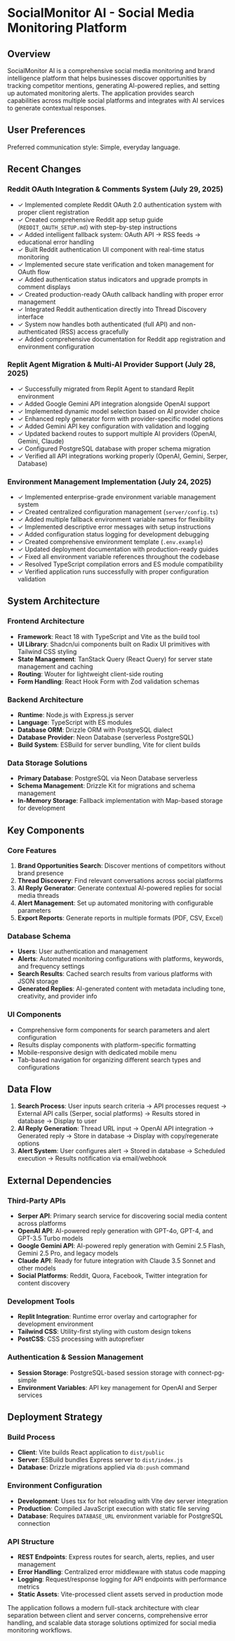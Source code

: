 # SocialMonitor AI - Social Media Monitoring Platform

## Overview

SocialMonitor AI is a comprehensive social media monitoring and brand intelligence platform that helps businesses discover opportunities by tracking competitor mentions, generating AI-powered replies, and setting up automated monitoring alerts. The application provides search capabilities across multiple social platforms and integrates with AI services to generate contextual responses.

## User Preferences

Preferred communication style: Simple, everyday language.

## Recent Changes

### Reddit OAuth Integration & Comments System (July 29, 2025)
- ✓ Implemented complete Reddit OAuth 2.0 authentication system with proper client registration
- ✓ Created comprehensive Reddit app setup guide (`REDDIT_OAUTH_SETUP.md`) with step-by-step instructions
- ✓ Added intelligent fallback system: OAuth API → RSS feeds → educational error handling
- ✓ Built Reddit authentication UI component with real-time status monitoring
- ✓ Implemented secure state verification and token management for OAuth flow
- ✓ Added authentication status indicators and upgrade prompts in comment displays
- ✓ Created production-ready OAuth callback handling with proper error management
- ✓ Integrated Reddit authentication directly into Thread Discovery interface
- ✓ System now handles both authenticated (full API) and non-authenticated (RSS) access gracefully
- ✓ Added comprehensive documentation for Reddit app registration and environment configuration

### Replit Agent Migration & Multi-AI Provider Support (July 28, 2025)
- ✓ Successfully migrated from Replit Agent to standard Replit environment
- ✓ Added Google Gemini API integration alongside OpenAI support
- ✓ Implemented dynamic model selection based on AI provider choice
- ✓ Enhanced reply generator form with provider-specific model options
- ✓ Added Gemini API key configuration with validation and logging
- ✓ Updated backend routes to support multiple AI providers (OpenAI, Gemini, Claude)
- ✓ Configured PostgreSQL database with proper schema migration
- ✓ Verified all API integrations working properly (OpenAI, Gemini, Serper, Database)

### Environment Management Implementation (July 24, 2025)
- ✓ Implemented enterprise-grade environment variable management system
- ✓ Created centralized configuration management (`server/config.ts`)
- ✓ Added multiple fallback environment variable names for flexibility
- ✓ Implemented descriptive error messages with setup instructions
- ✓ Added configuration status logging for development debugging
- ✓ Created comprehensive environment template (`.env.example`)
- ✓ Updated deployment documentation with production-ready guides
- ✓ Fixed all environment variable references throughout the codebase
- ✓ Resolved TypeScript compilation errors and ES module compatibility
- ✓ Verified application runs successfully with proper configuration validation

## System Architecture

### Frontend Architecture
- **Framework**: React 18 with TypeScript and Vite as the build tool
- **UI Library**: Shadcn/ui components built on Radix UI primitives with Tailwind CSS styling
- **State Management**: TanStack Query (React Query) for server state management and caching
- **Routing**: Wouter for lightweight client-side routing
- **Form Handling**: React Hook Form with Zod validation schemas

### Backend Architecture
- **Runtime**: Node.js with Express.js server
- **Language**: TypeScript with ES modules
- **Database ORM**: Drizzle ORM with PostgreSQL dialect
- **Database Provider**: Neon Database (serverless PostgreSQL)
- **Build System**: ESBuild for server bundling, Vite for client builds

### Data Storage Solutions
- **Primary Database**: PostgreSQL via Neon Database serverless
- **Schema Management**: Drizzle Kit for migrations and schema management
- **In-Memory Storage**: Fallback implementation with Map-based storage for development

## Key Components

### Core Features
1. **Brand Opportunities Search**: Discover mentions of competitors without brand presence
2. **Thread Discovery**: Find relevant conversations across social platforms
3. **AI Reply Generator**: Generate contextual AI-powered replies for social media threads
4. **Alert Management**: Set up automated monitoring with configurable parameters
5. **Export Reports**: Generate reports in multiple formats (PDF, CSV, Excel)

### Database Schema
- **Users**: User authentication and management
- **Alerts**: Automated monitoring configurations with platforms, keywords, and frequency settings
- **Search Results**: Cached search results from various platforms with JSON storage
- **Generated Replies**: AI-generated content with metadata including tone, creativity, and provider info

### UI Components
- Comprehensive form components for search parameters and alert configuration
- Results display components with platform-specific formatting
- Mobile-responsive design with dedicated mobile menu
- Tab-based navigation for organizing different search types and configurations

## Data Flow

1. **Search Process**: User inputs search criteria → API processes request → External API calls (Serper, social platforms) → Results stored in database → Display to user
2. **AI Reply Generation**: Thread URL input → OpenAI API integration → Generated reply → Store in database → Display with copy/regenerate options
3. **Alert System**: User configures alert → Stored in database → Scheduled execution → Results notification via email/webhook

## External Dependencies

### Third-Party APIs
- **Serper API**: Primary search service for discovering social media content across platforms
- **OpenAI API**: AI-powered reply generation with GPT-4o, GPT-4, and GPT-3.5 Turbo models
- **Google Gemini API**: AI-powered reply generation with Gemini 2.5 Flash, Gemini 2.5 Pro, and legacy models
- **Claude API**: Ready for future integration with Claude 3.5 Sonnet and other models
- **Social Platforms**: Reddit, Quora, Facebook, Twitter integration for content discovery

### Development Tools
- **Replit Integration**: Runtime error overlay and cartographer for development environment
- **Tailwind CSS**: Utility-first styling with custom design tokens
- **PostCSS**: CSS processing with autoprefixer

### Authentication & Session Management
- **Session Storage**: PostgreSQL-based session storage with connect-pg-simple
- **Environment Variables**: API key management for OpenAI and Serper services

## Deployment Strategy

### Build Process
- **Client**: Vite builds React application to `dist/public`
- **Server**: ESBuild bundles Express server to `dist/index.js`
- **Database**: Drizzle migrations applied via `db:push` command

### Environment Configuration
- **Development**: Uses tsx for hot reloading with Vite dev server integration
- **Production**: Compiled JavaScript execution with static file serving
- **Database**: Requires `DATABASE_URL` environment variable for PostgreSQL connection

### API Structure
- **REST Endpoints**: Express routes for search, alerts, replies, and user management
- **Error Handling**: Centralized error middleware with status code mapping
- **Logging**: Request/response logging for API endpoints with performance metrics
- **Static Assets**: Vite-processed client assets served in production mode

The application follows a modern full-stack architecture with clear separation between client and server concerns, comprehensive error handling, and scalable data storage solutions optimized for social media monitoring workflows.